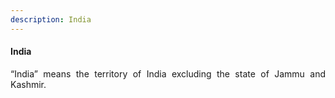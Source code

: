 ```yaml
---
description: India
---
```


#### India
<div style="text-align: justify">

“India” means the territory of India excluding the state of Jammu and Kashmir.

</div>
